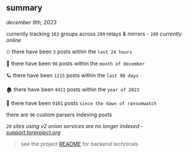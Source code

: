 
## summary
_december 9th, 2023_

currently tracking `163` groups across `299` relays & mirrors - _`109` currently online_

⏲ there have been `3` posts within the `last 24 hours`

🦈 there have been `96` posts within the `month of december`

🪐 there have been `1215` posts within the `last 90 days`

🏚 there have been `4411` posts within the `year of 2023`

🦕 there have been `9101` posts `since the dawn of ransomwatch`

there are `96` custom parsers indexing posts

_`20` sites using v2 onion services are no longer indexed - [support.torproject.org](https://support.torproject.org/onionservices/v2-deprecation/)_

> see the project [README](https://github.com/joshhighet/ransomwatch#ransomwatch--) for backend technicals
